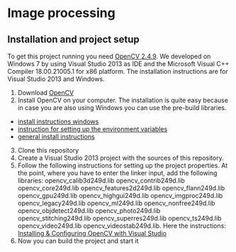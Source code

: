 Image processing
================

Installation and project setup
-------------------
To get this project running you need [OpenCV 2.4.9](http://opencv.org/). We developed on Windows 7 by using Visual Studio 2013 as IDE and the Microsoft Visual C++ Compiler 18.00.21005.1 for x86 platform. The installation instructions are for Visual Studio 2013 and Windows. 

1. Download [OpenCV](http://opencv.org/)
2. Install OpenCV on your computer. The installation is quite easy because in case you are also using Windows you can use the pre-build libraries.
  * [install instructions windows](http://docs.opencv.org/doc/tutorials/introduction/windows_install/windows_install.html#windows-installation)
  * [instruction for setting up the environment variables](http://docs.opencv.org/doc/tutorials/introduction/windows_install/windows_install.html#windowssetpathandenviromentvariable)
  * [general install instructions](http://docs.opencv.org/doc/tutorials/introduction/table_of_content_introduction/table_of_content_introduction.html)
3. Clone this repository
4. Create a Visual Studio 2013 project with the sources of this repository.
5. Follow the following instructions for setting up the project properties. At the point, where you have to enter the linker input, add the following libraries:
opencv_calib3d249d.lib
opencv_contrib249d.lib
opencv_core249d.lib
opencv_features2d249d.lib
opencv_flann249d.lib
opencv_gpu249d.lib
opencv_highgui249d.lib
opencv_imgproc249d.lib
opencv_legacy249d.lib
opencv_ml249d.lib
opencv_nonfree249d.lib
opencv_objdetect249d.lib
opencv_photo249d.lib
opencv_stitching249d.lib
opencv_superres249d.lib
opencv_ts249d.lib
opencv_video249d.lib
opencv_videostab249d.lib. Here the instructions: [Installing & Configuring OpenCV with Visual Studio](http://opencv-srf.blogspot.co.at/2013/05/installing-configuring-opencv-with-vs.html)
8. Now you can build the project and start it
